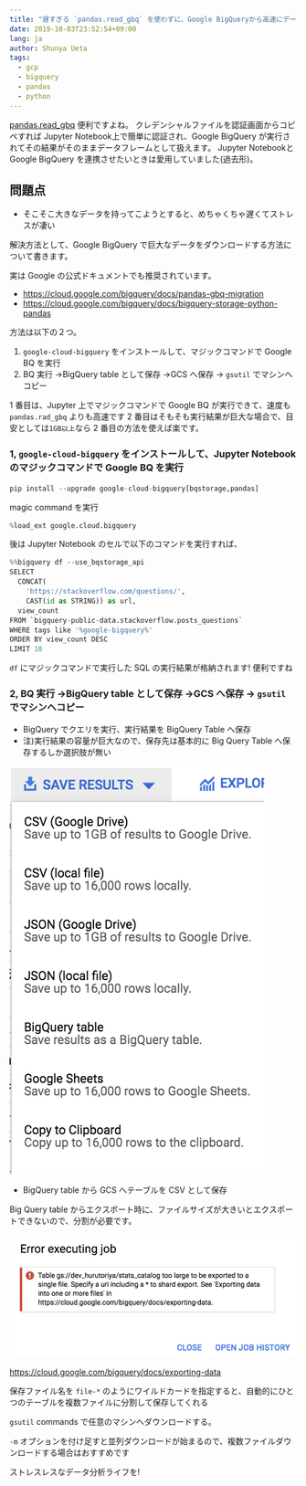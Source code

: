 ```yaml
---
title: "遅すぎる `pandas.read_gbq` を使わずに、Google BigQueryから高速にデータを読み込む"
date: 2019-10-03T23:52:54+09:00
lang: ja
author: Shunya Ueta
tags:
  - gcp
  - bigquery
  - pandas
  - python
---
```


[pandas.read_gbq](https://pandas.pydata.org/pandas-docs/stable/reference/api/pandas.read_gbq.html) 便利ですよね。
クレデンシャルファイルを認証画面からコピペすれば Jupyter Notebook上で簡単に認証され、Google BigQuery が実行されてその結果がそのままデータフレームとして扱えます。
Jupyter Notebookと Google BigQuery を連携させたいときは愛用していました(過去形)。

## 問題点

- そこそこ大きなデータを持ってこようとすると、めちゃくちゃ遅くてストレスが凄い

解決方法として、Google BigQuery で巨大なデータをダウンロードする方法について書きます。

実は Google の公式ドキュメントでも推奨されています。

- https://cloud.google.com/bigquery/docs/pandas-gbq-migration
- https://cloud.google.com/bigquery/docs/bigquery-storage-python-pandas

方法は以下の２つ。

1. `google-cloud-bigquery` をインストールして、マジックコマンドで Google BQ を実行
2. BQ 実行 →BigQuery table として保存 →GCS へ保存 → `gsutil` でマシンへコピー

1 番目は、Jupyter 上でマジックコマンドで Google BQ が実行できて、速度も `pandas.rad_gbq` よりも高速です
2 番目はそもそも実行結果が巨大な場合で、目安としては`1GB以上`なら 2 番目の方法を使えば楽です。

### 1, `google-cloud-bigquery` をインストールして、Jupyter Notebookのマジックコマンドで Google BQ を実行

```python
pip install --upgrade google-cloud-bigquery[bqstorage,pandas]
```

magic command を実行

```python
%load_ext google.cloud.bigquery
```

後は Jupyter Notebook のセルで以下のコマンドを実行すれば、

```python
%%bigquery df --use_bqstorage_api
SELECT
  CONCAT(
    'https://stackoverflow.com/questions/',
    CAST(id as STRING)) as url,
  view_count
FROM `bigquery-public-data.stackoverflow.posts_questions`
WHERE tags like '%google-bigquery%'
ORDER BY view_count DESC
LIMIT 10
```

`df` にマジックコマンドで実行した SQL の実行結果が格納されます!
便利ですね

### 2, BQ 実行 →BigQuery table として保存 →GCS へ保存 → `gsutil` でマシンへコピー

-  BigQuery でクエリを実行、実行結果を BigQuery Table へ保存
- 注)実行結果の容量が巨大なので、保存先は基本的に Big Query Table へ保存するしか選択肢が無い

![can't export large file as one file](/posts/2019-10-03/images/export-to-bqtable.png)

- BigQuery table から GCS へテーブルを CSV として保存

Big Query table からエクスポート時に、ファイルサイズが大きいとエクスポートできないので、分割が必要です。

![can't export large file as one file](/posts/2019-10-03/images/cant-export-onefile.png)

https://cloud.google.com/bigquery/docs/exporting-data

保存ファイル名を `file-*` のようにワイルドカードを指定すると、自動的にひとつのテーブルを複数ファイルに分割して保存してくれる

`gsutil` commands で任意のマシンへダウンロードする。

`-m` オプションを付け足すと並列ダウンロードが始まるので、複数ファイルダウンロードする場合はおすすめです

ストレスレスなデータ分析ライフを!
